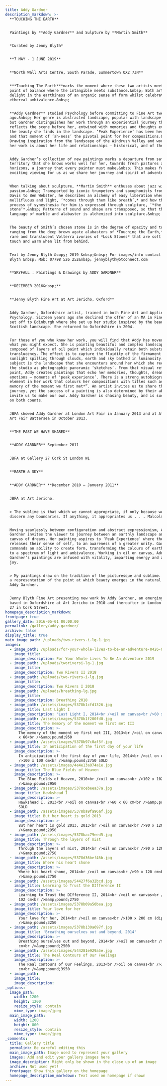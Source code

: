 ```yaml
---
title: Addy Gardner
description_markdown: >-
  **TOUCHING THE EARTH**


  Paintings by **Addy Gardner** and Sulpture by **Martin Smith**


  *Curated by Jenny Blyth*


  **7 MAY - 1 JUNE 2019**


  **North Wall Arts Centre, South Parade, Summertown OX2 7JN**


  ***Touching The Earth***marks the moment where these two artists meet - a
  point of balance where the intangible meets substance.&nbsp; Both artists
  delight in the earthiness of an organic sense of form whilst celebrating an
  ethereal ambivalence.&nbsp;


  **Addy Gardner** studied Psychology before committing to Fine Art twenty years
  ago.&nbsp; Her genre is abstracted landscape, popular with landscape painters
  but Gardner distinguishes her work through an experiential journey that
  reflects the scene before her, entwined with memories and thoughts evoked by
  the beauty she finds in the landscape. ‘Peak Experience’ has been her goal,
  and that moment of ‘ah-ness’ the pivotal point for her compositions.&nbsp;
  Drawing inspiration from the landscape of the Windrush Valley and woodlands,
  her work is about her life and relationships – historical, and of the moment.


  Addy Gardner’s collection of new paintings marks a departure from safer
  territory that she knows works well for her, towards fresh pastures and new
  horizons, a journey that every painter must make.&nbsp; This makes for
  exciting viewing for us as we share her journey and spirit of adventure.


  When talking about sculpture, **Martin Smith** enthuses about jazz with equal
  passion.&nbsp; Transported by iconic trumpeters and saxophonists from Miles
  Davis to Ben Webster, he describes an alchemy of easy liberation where music,
  mellifluous and light, ‘*comes through them like breath’,* and how that
  process of synesthesia for him is expressed through sculpture, ‘*the breath of
  stone’*.&nbsp; Patterns of sound and shape are transposed, so that the
  language of marble and alabaster is alchemized into sculpture.&nbsp;


  The beauty of Smith’s chosen stone is in the degree of opacity and tone,
  ranging from the deep brown agate alabasters of *Touching the Earth,* to the
  rare and translucent Volterra ivories of *Lock Stones* that are soft to the
  touch and warm when lit from behind.


  Text by Jenny Blyth &copy; 2019 &nbsp;&nbsp; For images/info contact Jenny
  Blyth &nbsp; Mob: 07798 526 252&nbsp; jennyblyth@btconnect.com


  **SKYFALL : Paintings & Drawings by ADDY GARDNER**


  **DECEMBER 2016&nbsp;**


  **Jenny Blyth Fine Art at Art Jericho, Oxford**


  Addy Gardner, Oxfordshire artist, trained in both Fine Art and Applied
  Psychology. Sixteen years ago she declined the offer of an MA in Fine Art and
  set off to Edinburgh where she set up her studio inspired by the beauty of
  Scottish landscape. She returned to Oxfordshire in 2004.


  For those of you who know her work, you will find that Addy has moved on from
  what you might expect. She is painting beautiful and complex landscapes
  composed of layers of oil paint which individually retain both substance and
  translucency. The effect is to capture the fluidity of the firmament -
  sunlight spilling through clouds, earth and sky bathed in luminosity. Her
  subject is the landscape that she encounters around her which she recreates in
  the studio as photographic panoramic ‘sketches’. From that visual reference
  point, Addy creates paintings that echo her memories, thoughts, dreams and
  emotions – moments of ‘peak experience’. There is a strong autobiographical
  element in her work that colours her compositions with titles such as “*The
  memory of the moment we first met*”. An artist invites us to share their
  journey, yet the success of a painting is also determined by their ability to
  invite us to make our own. Addy Gardner is chasing beauty, and is successful
  on both counts.


  JBFA showed Addy Gardner at London Art Fair in January 2013 and at Affordable
  Art Fair Battersea in October 2013.


  **THE PAST WE HAVE SHARED**


  **ADDY GARDNER** September 2011


  JBFA at Gallery 27 Cork St London W1


  **EARTH & SKY**


  **ADDY GARDNER** **December 2010 – January 2011**


  JBFA at Art Jericho.


  > The sublime is that which we cannot appropriate, if only because we cannot
  discern any boundaries. If anything, it appropriates us . . . Malcolm Andrews


  Moving seamlessly between configuration and abstract expressionism, Addy
  Gardner invites the viewer to journey between an earthly landscape and a
  canvas of dreams. Her painting aspires to ‘Peak Experience’ where the viewer
  releases their sense of self, to an awareness of a greater unity. Gardner
  commands an ability to create form, transforming the colours of earth and sky
  to a spectrum of light and ambivalence. Working in oil on canvas, Addy
  Gardner’s paintings are infused with vitality, imparting energy and a sense of
  joy.


  > My paintings draw on the tradition of the picturesque and sublime. They are
  a representation of the point at which beauty emerges in the natural world.
  Addy Gardner.


  Jenny Blyth Fine Art presenting new work by Addy Gardner, an emerging painter
  based in Oxfordshire at Art Jericho in 2010 and thereafter in London’s Gallery
  27 in Cork Street.
homepage_description_markdown:
frontpage: true
gallery_date: 2016-05-01 00:00:00
permalink: /gallery/addy-gardner/
archive: false
display_title: true
main_image_path: /uploads/two-rivers-i-lg-1.jpg
images:
  - image_path: /uploads/for-your-whole-lives-to-be-an-adventure-0426-med-1.jpg
    image_title:
    image_description: For Your Whole Lives To Be An Adventure 2019
  - image_path: /uploads/tworiversi-lg-1.jpg
    image_title:
    image_description: Two Rivers II 2018
  - image_path: /uploads/two-rivers-i-lg.jpg
    image_title:
    image_description: Two Rivers I 2018
  - image_path: /uploads/breathing-lg.jpg
    image_title:
    image_description: Breathing 2018
  - image_path: /assets/images/5378b1cfd1326.jpg
    image_title: Last Light I
    image_description: 'Last Light I, 2014<br />oil on canvas<br />60 x 60 cm<br />&amp;pound;950'
  - image_path: /assets/images/5378b1f200fd0.jpg
    image_title: The memory of the moment we first met III
    image_description: >-
      The memory of the moment we first met III, 2013<br />oil on canvas<br />60
      x 60<br />&amp;pound;950
  - image_path: /assets/images/5378b97c0af5f.jpg
    image_title: In anticipation of the first day of your life
    image_description: >-
      In anticipation of the first day of your life, 2014<br />oil on canvas<br
      />100 x 100 cm<br />&amp;pound;2750 SOLD
  - image_path: /assets/images/4e4e13a074a1e.jpg
    image_title: The Blue Fields of Heaven
    image_description: >-
      The Blue Fields of Heaven, 2010<br />oil on canvas<br />102 x 102 cm<br
      />&amp;pound;2950
  - image_path: /assets/images/5378cebeea37a.jpg
    image_title: Hawkshead I
    image_description: >-
      Hawkshead I, 2013<br />oil on canvas<br />60 x 60 cm<br />&amp;pound;950
      SOLD
  - image_path: /assets/images/5378ba9fa96af.jpg
    image_title: But her heart is gold 2013
    image_description: >-
      But her heart is gold 2013, 2013<br />oil on canvas<br />90 x 120 cm<br
      />&amp;pound;2950
  - image_path: /assets/images/5378bac79eed5.jpg
    image_title: Through the layers of mist
    image_description: >-
      Through the layers of mist, 2014<br />oil on canvas<br />90 x 120 cm<br
      />&amp;pound;2750
  - image_path: /assets/images/5378d36bef46b.jpg
    image_title: Where his heart shone
    image_description: >-
      Where his heart shone, 2014<br />oil on canvas<br />90 x 120 cm<br
      />&amp;pound;2750
  - image_path: /assets/images/54427f6a32bcd.jpg
    image_title: Learning to Trust the DIfference II
    image_description: >-
      Learning to Trust the DIfference II, 2014<br />oil on canvas<br />102 x
      102 cm<br />&amp;pound;2750
  - image_path: /assets/images/5378b09a50bea.jpg
    image_title: Your love for her
    image_description: >-
      Your love for her, 2014<br />oil on canvas<br />100 x 200 cm (diptych)<br
      />&amp;pound;3250
  - image_path: /assets/images/5378b130a697f.jpg
    image_title: 'Breathing ourselves out and beyond, 2014'
    image_description: >-
      Breathing ourselves out and beyond, 2014<br />oil on canvas<br />60 x 180
      cm<br />&amp;pound;2500
  - image_path: /assets/images/544281e929a5e.jpg
    image_title: The Real Contours of Our Feelings
    image_description: >-
      The Real Contours of Our Feelings, 2013<br />oil on canvas<br />100 x 240
      cm<br />&amp;pound;3950
  - image_path:
    image_title:
    image_description:
_options:
  image_path:
    width: 1200
    height: 1200
    resize_style: contain
    mime_type: image/jpeg
  main_image_path:
    width: 1200
    height: 800
    resize_style: contain
    mime_type: image/jpeg
_comments:
  title: Gallery title
  permalink: Be careful editing this
  main_image_path: Image used to represent your gallery
  images: Add and edit your gallery images here
  image_description: Might only be shown in the close up of an image
  archive: Not used yet!
  frontpage: Show this gallery on the homepage
  homepage_description_markdown: Text used on homepage if shown
---
```


